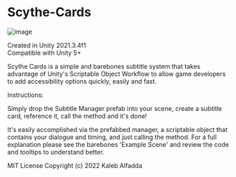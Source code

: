 # Scythe-Cards
![image](https://user-images.githubusercontent.com/38150569/175878182-e126dc06-4562-4494-b54b-7d3e58c0f203.png)

Created in Unity 2021.3.4f1<br>
Compatible with Unity 5+

Scythe Cards is a simple and barebones subtitle system that takes advantage
of Unity's Scriptable Object Workflow to allow game developers to add
accessibility options quickly, easily and fast.


Instructions:

Simply drop the Subtitle Manager prefab into your scene, create a subtitle card, reference it, call the method and it's done!

It's easily accomplished via the prefabbed manager, a scriptable object that contains your dialogue and timing, and just calling the method.
For a full explanation please see the barebones 'Example Scene' and review the code and tooltips to understand better.




MIT License
Copyright (c) 2022 Kaleb Alfadda
